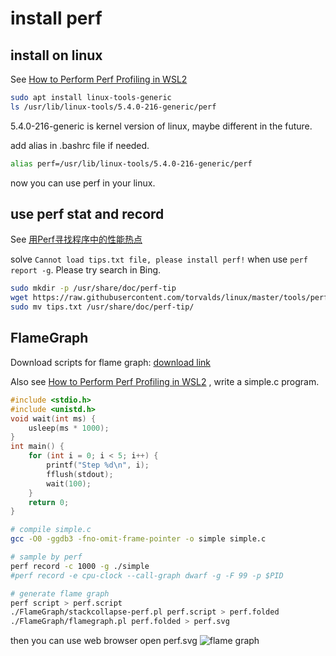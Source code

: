 # install perf

## install on linux

See [How to Perform Perf Profiling in WSL2](https://www.scicoding.com/how-to-perform-perf-profiling-in-wsl2/)

```bash
sudo apt install linux-tools-generic
ls /usr/lib/linux-tools/5.4.0-216-generic/perf
```

5.4.0-216-generic is kernel version of linux, maybe different in the future.

add alias in .bashrc file if needed.
```bash
alias perf=/usr/lib/linux-tools/5.4.0-216-generic/perf
```

now you can use perf in your linux.

## use perf stat and record

See [用Perf寻找程序中的性能热点](https://zhuanlan.zhihu.com/p/134721612)

solve `Cannot load tips.txt file, please install perf!` when use `perf report -g`. Please try search in Bing.

```bash
sudo mkdir -p /usr/share/doc/perf-tip
wget https://raw.githubusercontent.com/torvalds/linux/master/tools/perf/Documentation/tips.txt
sudo mv tips.txt /usr/share/doc/perf-tip/
```

## FlameGraph

Download scripts for flame graph: [download link](https://github.com/brendangregg/FlameGraph)

Also see [How to Perform Perf Profiling in WSL2](https://www.scicoding.com/how-to-perform-perf-profiling-in-wsl2/)
, write a simple.c program.

```c
#include <stdio.h>
#include <unistd.h>
void wait(int ms) {
    usleep(ms * 1000);
}
int main() {
    for (int i = 0; i < 5; i++) {
        printf("Step %d\n", i);
        fflush(stdout);
        wait(100);
    }
    return 0;
}
```

```bash
# compile simple.c
gcc -O0 -ggdb3 -fno-omit-frame-pointer -o simple simple.c

# sample by perf
perf record -c 1000 -g ./simple
#perf record -e cpu-clock --call-graph dwarf -g -F 99 -p $PID

# generate flame graph
perf script > perf.script
./FlameGraph/stackcollapse-perf.pl perf.script > perf.folded
./FlameGraph/flamegraph.pl perf.folded > perf.svg
```

then you can use web browser open perf.svg
![flame graph](./docs/perf.svg)
